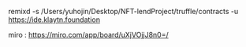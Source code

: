 remixd -s /Users/yuhojin/Desktop/NFT-lendProject/truffle/contracts -u https://ide.klaytn.foundation

miro : https://miro.com/app/board/uXjVOjjJ8n0=/
